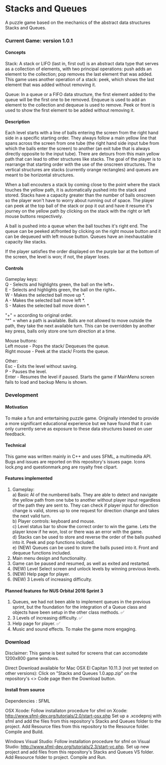 # Stacks and Queues
A puzzle game based on the mechanics of the abstract data structures Stacks and Queues.

### Current Game: version 1.0.1 ###

#### Concepts ####

Stack: A stack or LIFO (last in, first out) is an abstract data type that serves as a collection of elements, with two principal operations: push adds an element to the collection; pop removes the last element that was added. This game uses another operation of a stack: peek, which shows the last element that was added without removing it.

Queue: In a queue or a FIFO data structure, the first element added to the queue will be the first one to be removed. Enqueue is used to add an element to the collection and dequeue is used to remove. Peek or front is used to show the first element to be added without removing it.

#### Description ####

Each level starts with a line of balls entering the screen from the right hand side in a specific starting order. They always follow a main yellow line that spans across the screen from one tube (the right hand side input tube from which the balls enter the screen) to another (an exit tube that is always directly opposite to the input tube). There are detours from this main yellow path that can lead to other structures like stacks. The goal of the player is to rearrange that starting order with the use of the onscreen structures. The vertical structures are stacks (currently orange rectangles) and queues are meant to be horizontal structures. 

When a ball encouters a stack by coming close to the point where the stack touches the yellow path, it is automatically pushed into the stack and stored. Stacks have a capacity greater than the number of balls onscreen so the player won't have to worry about running out of space. The player can peek at the top ball of the stack or pop it out and have it resume it's journey on the yellow path by clicking on the stack with the right or left mouse buttons respectively. 

A ball is pushed into a queue when the ball touches it's right end. The queue can be peeked at/fronted by clicking on the right mouse button and it can be dequeued with left mouse button. Queues have an inexhaustable capacity like stacks.

If the player satisfies the order displayed on the purple bar at the bottom of the screen, the level is won; if not, the player loses.

#### Controls ####

Gameplay keys: 
<br>Q - Selects and highlights green, the ball on the left+.
<br>E - Selects and highlights green,  the ball on the right+.
<br>W - Makes the selected ball move up *.
<br>A - Makes the selected ball move left *.
<br>S - Makes the selected ball move down *.

"+" = according to original order.
<br>"*" = when a path is available. Balls are not allowed to move outside the path, they take the next available turn. This can be overridden by another key press, balls only store one turn direction at a time.

Mouse buttons:
<br>Left mouse - Pops the stack/ Dequeues the queue.
<br>Right mouse - Peek at the stack/ Fronts the queue.

Other:
<br>Esc - Exits the level without saving.
<br>P - Pauses the level.
<br>Enter - Resumes the level if paused. Starts the game if MainMenu screen fails to load and backup Menu is shown.

### Development ###

#### Motivation ####

To make a fun and entertaining puzzle game. Originally intended to provide a more significant educational experience but we have found that it can only currently serve as exposure to these data structures based on user feedback.

#### Technical ####

This game was written mainly in C++ and uses SFML, a multimedia API. Bugs and issues are reported on this repository's issues page. Icons lock.png and questionmark.png are royalty free clipart. 

#### Features implemented ####

1. Gameplay: 
<br>a) Basic AI of the numbered balls. They are able to detect and navigate the yellow path from one tube to another without player input regardless of the path they are sent to. They can check if player input for direction change is valid, stores up to one request for direction change and takes the next valid turn.
<br>b) Player controls: keyboard and mouse.
<br>c) Level status bar to show the correct order to win the game. Lets the player know if he won, lost or there was an error with the game.
<br>d) Stacks can be used to store and reverse the order of the balls pushed into it. Peek and pop functions included.
<br>e) (NEW) Queues can be used to store the balls pused into it. Front and dequeue functions included.
2. Main menu design and functionality.
3. Game can be paused and resumed, as well as exited and restarted.
4. (NEW) Level Select screen and unlock levels by winning previous levels.
5. (NEW) Help page for player.
6. (NEW) 3 Levels of increasing difficulty.

#### Planned features for NUS Orbital 2016 Sprint 3 ####

1. Queues, we had not been able to implement queues in the previous sprint, but the foundation for the integration of a Queue class and objects have been setup in the other class methods. ✅
2. 3 Levels of increasing difficulty. ✅
3. Help page for player. ✅
4. Music and sound effects. To make the game more engaging.

### Download ###
Disclaimer: This game is best suited for screens that can accomodate 1200x800 game windows.

Direct Download available for Mac OSX El Capitan 10.11.3 (not yet tested on other versions): Click on "Stacks and Queues 1.0.app.zip" on the repository's <> Code page then the Download button.

#### Install from source ####

Dependencies : SFML

OSX Xcode: Follow installaton procedure for sfml on Xcode: 
http://www.sfml-dev.org/tutorials/2.0/start-osx.php Set up a .xcodeproj with sfml and add the files from this repository's Stacks and Queues folder to the project. Add Resource files from this repository to the Resource folder. Compile and Build.

Windows Visual Studio: Follow installation procedure for sfml on Visual Studio: http://www.sfml-dev.org/tutorials/2.3/start-vc.php. Set up new project and add files from this repository's Stacks and Queues VS folder. Add Resource folder to project. Compile and Run.
